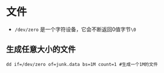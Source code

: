 # 文件

* `/dev/zero` 是一个字符设备，它会不断返回0值字节`\0`

## 生成任意大小的文件

```shell
dd if=/dev/zero of=junk.data bs=1M count=1 #生成一个1M的文件
```

